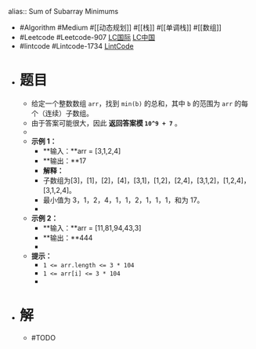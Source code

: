 alias:: Sum of Subarray Minimums

- #Algorithm #Medium #[[动态规划]] #[[栈]] #[[单调栈]] #[[数组]]
- #Leetcode #Leetcode-907 [LC国际](https://leetcode.com/problems/sum-of-subarray-minimums/) [LC中国](https://leetcode.cn/problems/sum-of-subarray-minimums/)
- #lintcode #Lintcode-1734 [LintCode](https://www.lintcode.com/problem/1734/)
- # 题目
	- 给定一个整数数组 `arr`，找到 `min(b)` 的总和，其中 `b` 的范围为 `arr` 的每个（连续）子数组。
	- 由于答案可能很大，因此 **返回答案模 `10^9 + 7`** 。
	-
	- **示例 1：**
		- **输入：**arr = [3,1,2,4]
		- **输出：**17
		- **解释：**
		- 子数组为[3]，[1]，[2]，[4]，[3,1]，[1,2]，[2,4]，[3,1,2]，[1,2,4]，[3,1,2,4]。
		- 最小值为 3，1，2，4，1，1，2，1，1，1，和为 17。
		-
	- **示例 2：**
		- **输入：**arr = [11,81,94,43,3]
		- **输出：**444
		-
	- **提示：**
		- `1 <= arr.length <= 3 * 104`
		- `1 <= arr[i] <= 3 * 104`
		-
- # 解
	- #TODO